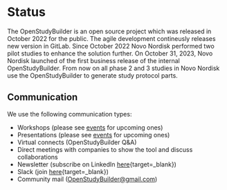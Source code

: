 # Status

The OpenStudyBuilder is an open source project which was released in October 2022 for the public. The agile development contineusly releases new version in GitLab. Since October 2022 Novo Nordisk performed two pilot studies to enhance the solution further. On October 31, 2023, Novo Nordisk launched of the first business release of the internal OpenStudyBuilder. From now on all phase 2 and 3 studies in Novo Nordisk use the OpenStudyBuilder to generate study protocol parts.

## Communication

We use the following communication types:

- Workshops (please see [events](./info_events.md) for upcoming ones)
- Presentations (please see [events](./info_events.md) for upcoming ones)
- Virtual connects (OpenStudyBuilder Q&A) 
- Direct meetings with companies to show the tool and discuss collaborations
- Newsletter (subscribe on LinkedIn [here](https://www.linkedin.com/newsletters/openstudybuilder-6990328054849916928/){target=_blank})
- Slack (join [here](https://join.slack.com/t/openstudybuilder/shared_invite/zt-19mtauzic-Jvrhtmy7hGstgyiIvB1Wsw){target=_blank})
- Community mail (<a href="mailto:OpenStudyBuilder@gmail.com">OpenStudyBuilder@gmail.com</a>)

